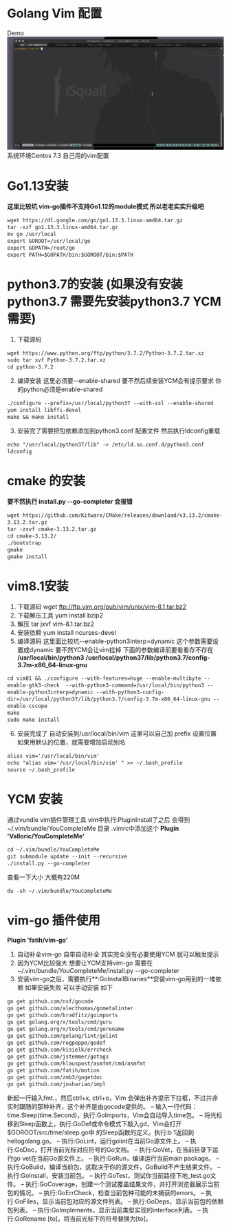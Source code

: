 # Golang Vim 配置
Demo
![image](https://raw.githubusercontent.com/lingjianrui/vimrc/master/image/demo.gif)
系统环境Centos 7.3
自己用的vim配置

# Go1.13安装 
**这里比较坑 vim-go插件不支持Go1.12的module模式 所以老老实实升级吧**
```
wget https://dl.google.com/go/go1.13.3.linux-amd64.tar.gz
tar -xzf go1.13.3.linux-amd64.tar.gz
mv go /usr/local
export GOROOT=/usr/local/go
export GOPATH=/root/go
export PATH=$GOPATH/bin:$GOROOT/bin:$PATH
```
# python3.7的安装 (如果没有安装python3.7 需要先安装python3.7 YCM需要)
1. 下载源码
```
wget https://www.python.org/ftp/python/3.7.2/Python-3.7.2.tar.xz
sudo tar xvf Python-3.7.2.tar.xz 
cd python-3.7.2
```
2. 编译安装 这里必须要--enable-shared 要不然后续安装YCM会有提示要求 你的python必须是enable-shared
```
./configure --prefix=/usr/local/python37 --with-ssl --enable-shared
yum install libffi-devel
make && make install
```
3. 安装完了需要把包依赖添加到python3.conf 配置文件 然后执行ldconfig重载
```
echo "/usr/local/python37/lib" -> /etc/ld.so.conf.d/python3.conf 
ldconfig
```

# cmake 的安装
**要不然执行 install.py --go-completer 会报错**
```
wget https://github.com/Kitware/CMake/releases/download/v3.13.2/cmake-3.13.2.tar.gz
tar -zxvf cmake-3.13.2.tar.gz 
cd cmake-3.13.2/
./bootstrap
gmake
gmake install
```

# vim8.1安装
1. 下载源码
wget ftp://ftp.vim.org/pub/vim/unix/vim-8.1.tar.bz2
2. 下载解压工具
yum install bzip2
3. 解压
tar jxvf vim-8.1.tar.bz2
4. 安装依赖
yum install ncurses-devel
5. 编译源码 这里面比较坑--enable-python3interp=dynamic 这个参数需要设置成dynamic 要不然YCM会让vim挂掉
下面的参数编译前要看看存不存在 
**/usr/local/bin/python3**
**/usr/local/python37/lib/python3.7/config-3.7m-x86_64-linux-gnu**
```
cd vim81 && ./configure --with-features=huge --enable-multibyte --enable-gtk3-check  --with-python3-command=/usr/local/bin/python3 --enable-python3interp=dynamic --with-python3-config-dir=/usr/local/python37/lib/python3.7/config-3.7m-x86_64-linux-gnu --enable-cscope
make
sudo make install
```
6. 安装完成了 自动安装到/usr/local/bin/vim 这里可以自己加 prefix 设置位置 如果用默认的位置，就需要增加启动别名
```
alias vim='/usr/local/bin/vim'
echo "alias vim='/usr/local/bin/vim' " >> ~/.bash_profile
source ~/.bash_profile
```

# YCM 安装
通过vundle vim插件管理工具 vim中执行:PluginInstall了之后 会得到~/.vim/bundle/YouCompleteMe 目录
.vimrc中添加这个
**Plugin 'Valloric/YouCompleteMe'**
```
cd ~/.vim/bundle/YouCompleteMe
git submodule update --init --recursive
./install.py --go-completer
```
查看一下大小 大概有220M
```
du -sh ~/.vim/bundle/YouCompleteMe
```
# vim-go 插件使用
**Plugin 'fatih/vim-go'**
1. 自动补全vim-go 自带自动补全 其实完全没有必要使用YCM  <c-x><c-o> 就可以触发提示
2. 因为YCM比较强大 想要让YCM支持vim-go 需要在~/.vim/bundle/YouCompleteMe/install.py --go-completer
3. 安装vim-go之后，需要执行**:GoInstallBinaries**安装vim-go用到的一堆依赖 如果安装失败 可以手动安装 如下
```
go get github.com/nsf/gocode
go get github.com/alecthomas/gometalinter
go get github.com/bradfitz/goimports
go get golang.org/x/tools/cmd/guru
go get golang.org/x/tools/cmd/gorename
go get github.com/golang/lint/golint
go get github.com/rogpeppe/godef
go get github.com/kisielk/errcheck
go get github.com/jstemmer/gotags
go get github.com/klauspost/asmfmt/cmd/asmfmt
go get github.com/fatih/motion
go get github.com/zmb3/gogetdoc
go get github.com/josharian/impl
```
新起一行输入fmt.，然后ctrl+x, ctrl+o，Vim 会弹出补齐提示下拉框，不过并非实时跟随的那种补齐，这个补齐是由gocode提供的。
 – 输入一行代码：time.Sleep(time.Second)，执行:GoImports，Vim会自动导入time包。
 – 将光标移到Sleep函数上，执行:GoDef或命令模式下敲入gd，Vim会打开$GOROOT/src/time/sleep.go中 的Sleep函数的定义。执行:b 1返回到hellogolang.go。
 – 执行:GoLint，运行golint在当前Go源文件上。
 – 执行:GoDoc，打开当前光标对应符号的Go文档。
 – 执行:GoVet，在当前目录下运行go vet在当前Go源文件上。
 – 执行:GoRun，编译运行当前main package。
 – 执行:GoBuild，编译当前包，这取决于你的源文件，GoBuild不产生结果文件。
 – 执行:GoInstall，安装当前包。
 – 执行:GoTest，测试你当前路径下地_test.go文件。
 – 执行:GoCoverage，创建一个测试覆盖结果文件，并打开浏览器展示当前包的情况。
 – 执行:GoErrCheck，检查当前包种可能的未捕获的errors。
 – 执行:GoFiles，显示当前包对应的源文件列表。
 – 执行:GoDeps，显示当前包的依赖包列表。
 – 执行:GoImplements，显示当前类型实现的interface列表。
 – 执行:GoRename [to]，将当前光标下的符号替换为[to]。
